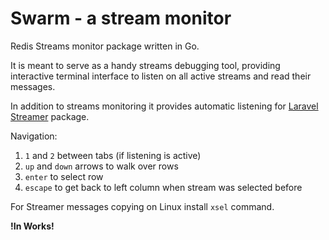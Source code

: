# Swarm - a stream monitor

Redis Streams monitor package written in Go.

It is meant to serve as a handy streams debugging tool, providing interactive terminal
interface to listen on all active streams and read their messages.

In addition to streams monitoring it provides automatic listening for [Laravel Streamer](https://github.com/prwnr/laravel-streamer) package.

Navigation: 
1) `1` and `2` between tabs (if listening is active)
2) `up` and `down` arrows to walk over rows
3) `enter` to select row 
4) `escape` to get back to left column when stream was selected before

For Streamer messages copying on Linux install `xsel` command.

**!In Works!** 
